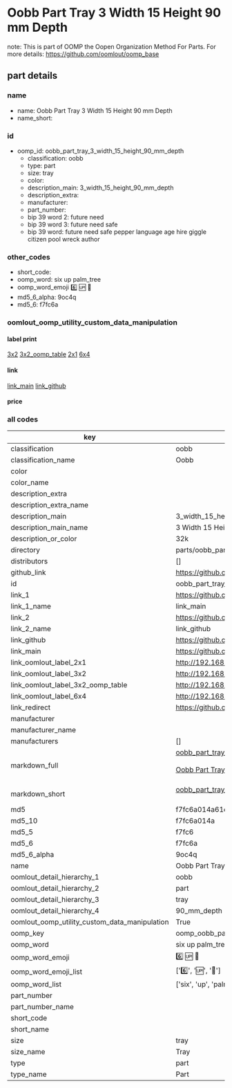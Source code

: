 # Oobb Part Tray 3 Width 15 Height 90 mm Depth  

note: This is part of OOMP the Oopen Organization Method For Parts. For more details: https://github.com/oomlout/oomp_base

##  part details
  







### name
* name: Oobb Part Tray 3 Width 15 Height 90 mm Depth
* name_short: 
### id
* oomp_id: oobb_part_tray_3_width_15_height_90_mm_depth
  * classification: oobb
  * type: part
  * size: tray
  * color: 
  * description_main: 3_width_15_height_90_mm_depth
  * description_extra: 
  * manufacturer: 
  * part_number: 
  * bip 39 word 2: future need
  * bip 39 word 3: future need safe
  * bip 39 word: future need safe pepper language age hire giggle citizen pool wreck author

### other_codes
* short_code: 
* oomp_word: six up palm_tree
* oomp_word_emoji :six: :up: :palm_tree:
* md5_6_alpha: 9oc4q
* md5_6: f7fc6a






### oomlout_oomp_utility_custom_data_manipulation
#### label print
[3x2](http://192.168.1.245:1112/?label=oomp%209oc4q)
[3x2_oomp_table](http://192.168.1.108:1112/?label=oomp%209oc4q)
[2x1](http://192.168.1.242:1112/?label=oomp%209oc4q)
[6x4](http://192.168.1.55:1112/?label=oomp%209oc4q)    

#### link

[link_main](https://github.com/oomlout/oomlout_oomp_version_1_messy/tree/main/parts/oobb_part_tray_3_width_15_height_90_mm_depth) [link_github](https://github.com/oomlout/oomlout_oomp_version_1_messy/tree/main/parts/oobb_part_tray_3_width_15_height_90_mm_depth)                             

#### price







### all codes 
| key | value |  
| --- | --- |  
| classification | oobb |  
| classification_name | Oobb |  
| color |  |  
| color_name |  |  
| description_extra |  |  
| description_extra_name |  |  
| description_main | 3_width_15_height_90_mm_depth |  
| description_main_name | 3 Width 15 Height 90 mm Depth |  
| description_or_color | 32k |  
| directory | parts/oobb_part_tray_3_width_15_height_90_mm_depth |  
| distributors | [] |  
| github_link | https://github.com/oomlout/oomlout_oomp_part_src/tree/main/parts/oobb_part_tray_3_width_15_height_90_mm_depth |  
| id | oobb_part_tray_3_width_15_height_90_mm_depth |  
| link_1 | https://github.com/oomlout/oomlout_oomp_version_1_messy/tree/main/parts/oobb_part_tray_3_width_15_height_90_mm_depth |  
| link_1_name | link_main |  
| link_2 | https://github.com/oomlout/oomlout_oomp_version_1_messy/tree/main/parts/oobb_part_tray_3_width_15_height_90_mm_depth |  
| link_2_name | link_github |  
| link_github | https://github.com/oomlout/oomlout_oomp_version_1_messy/tree/main/parts/oobb_part_tray_3_width_15_height_90_mm_depth |  
| link_main | https://github.com/oomlout/oomlout_oomp_version_1_messy/tree/main/parts/oobb_part_tray_3_width_15_height_90_mm_depth |  
| link_oomlout_label_2x1 | http://192.168.1.242:1112/?label=oomp%209oc4q |  
| link_oomlout_label_3x2 | http://192.168.1.245:1112/?label=oomp%209oc4q |  
| link_oomlout_label_3x2_oomp_table | http://192.168.1.108:1112/?label=oomp%209oc4q |  
| link_oomlout_label_6x4 | http://192.168.1.55:1112/?label=oomp%209oc4q |  
| link_redirect | https://github.com/oomlout/oomlout_oomp_version_1_messy/tree/main/parts/oobb_part_tray_3_width_15_height_90_mm_depth |  
| manufacturer |  |  
| manufacturer_name |  |  
| manufacturers | [] |  
| markdown_full | [oobb_part_tray_3_width_15_height_90_mm_depth](none)<br>[](none)<br>[Oobb Part Tray 3 Width 15 Height 90 Mm Depth](none)<br><br> |  
| markdown_short | [oobb_part_tray_3_width_15_height_90_mm_depth](none)<br><br> |  
| md5 | f7fc6a014a61ed80133e7a2f7c24f2f4 |  
| md5_10 | f7fc6a014a |  
| md5_5 | f7fc6 |  
| md5_6 | f7fc6a |  
| md5_6_alpha | 9oc4q |  
| name | Oobb Part Tray 3 Width 15 Height 90 mm Depth |  
| oomlout_detail_hierarchy_1 | oobb |  
| oomlout_detail_hierarchy_2 | part |  
| oomlout_detail_hierarchy_3 | tray |  
| oomlout_detail_hierarchy_4 | 90_mm_depth |  
| oomlout_oomp_utility_custom_data_manipulation | True |  
| oomp_key | oomp_oobb_part_tray_3_width_15_height_90_mm_depth |  
| oomp_word | six up palm_tree |  
| oomp_word_emoji | :six: :up: :palm_tree: |  
| oomp_word_emoji_list | [':six:', ':up:', ':palm_tree:'] |  
| oomp_word_list | ['six', 'up', 'palm_tree'] |  
| part_number |  |  
| part_number_name |  |  
| short_code |  |  
| short_name |  |  
| size | tray |  
| size_name | Tray |  
| type | part |  
| type_name | Part |  

